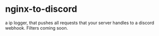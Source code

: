 # nginx-to-discord
a ip logger, that pushes all requests that your server handles to a discord webhook. Filters coming soon.
